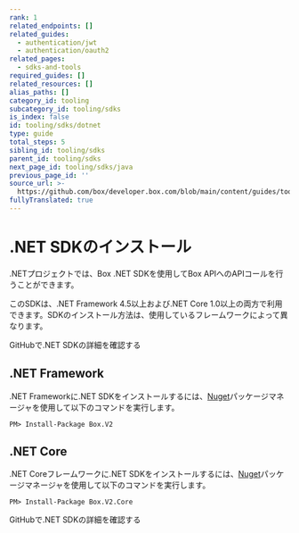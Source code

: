 ```yaml
---
rank: 1
related_endpoints: []
related_guides:
  - authentication/jwt
  - authentication/oauth2
related_pages:
  - sdks-and-tools
required_guides: []
related_resources: []
alias_paths: []
category_id: tooling
subcategory_id: tooling/sdks
is_index: false
id: tooling/sdks/dotnet
type: guide
total_steps: 5
sibling_id: tooling/sdks
parent_id: tooling/sdks
next_page_id: tooling/sdks/java
previous_page_id: ''
source_url: >-
  https://github.com/box/developer.box.com/blob/main/content/guides/tooling/sdks/dotnet.md
fullyTranslated: true
---
```

# .NET SDKのインストール

.NETプロジェクトでは、Box .NET SDKを使用してBox APIへのAPIコールを行うことができます。

このSDKは、.NET Framework 4.5以上および.NET Core 1.0以上の両方で利用できます。SDKのインストール方法は、使用しているフレームワークによって異なります。

<CTA to="https://github.com/box/box-windows-sdk-v2">

GitHubで.NET SDKの詳細を確認する

</CTA>

## .NET Framework

.NET Frameworkに.NET SDKをインストールするには、[Nuget][nuget]パッケージマネージャを使用して以下のコマンドを実行します。

```shell
PM> Install-Package Box.V2

```

## .NET Core

.NET Coreフレームワークに.NET SDKをインストールするには、[Nuget][nuget]パッケージマネージャを使用して以下のコマンドを実行します。

```shell
PM> Install-Package Box.V2.Core

```

<CTA to="https://github.com/box/box-windows-sdk-v2">

GitHubで.NET SDKの詳細を確認する

</CTA>

[nuget]: https://www.nuget.org/
